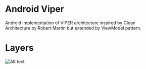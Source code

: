# Android Viper

Android implementation of VIPER architecture inspired by Clean Architecture by Robert Martin but extended by ViewModel pattern.

# Layers

![Alt text](/architecture_layers.png)